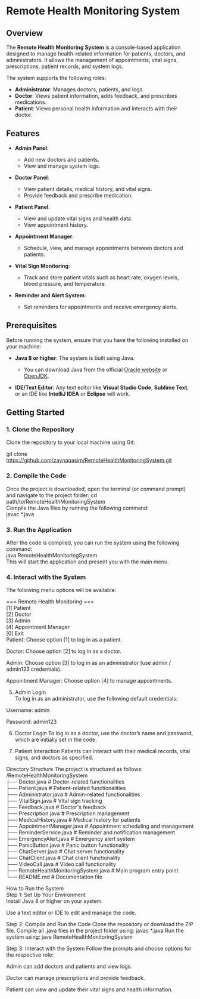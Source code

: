# Remote Health Monitoring System

## Overview

The **Remote Health Monitoring System** is a console-based application designed to manage health-related information for patients, doctors, and administrators. It allows the management of appointments, vital signs, prescriptions, patient records, and system logs.

The system supports the following roles:
- **Administrator**: Manages doctors, patients, and logs.
- **Doctor**: Views patient information, adds feedback, and prescribes medications.
- **Patient**: Views personal health information and interacts with their doctor.

## Features

- **Admin Panel**: 
  - Add new doctors and patients.
  - View and manage system logs.
  
- **Doctor Panel**:
  - View patient details, medical history, and vital signs.
  - Provide feedback and prescribe medication.
  
- **Patient Panel**:
  - View and update vital signs and health data.
  - View appointment history.
  
- **Appointment Manager**:
  - Schedule, view, and manage appointments between doctors and patients.

- **Vital Sign Monitoring**:
  - Track and store patient vitals such as heart rate, oxygen levels, blood pressure, and temperature.

- **Reminder and Alert System**:
  - Set reminders for appointments and receive emergency alerts.

## Prerequisites

Before running the system, ensure that you have the following installed on your machine:

- **Java 8 or higher**: The system is built using Java.
  - You can download Java from the official [Oracle website](https://www.oracle.com/java/technologies/javase-jdk11-downloads.html) or [OpenJDK](https://openjdk.java.net/).

- **IDE/Text Editor**: Any text editor like **Visual Studio Code**, **Sublime Text**, or an IDE like **IntelliJ IDEA** or **Eclipse** will work.

## Getting Started

### 1. Clone the Repository

Clone the repository to your local machine using Git:

git clone https://github.com/zaynaqasim/RemoteHealthMonitoringSystem.git
### 2. Compile the Code
Once the project is downloaded, open the terminal (or command prompt) and navigate to the project folder:
cd path/to/RemoteHealthMonitoringSystem<br>
Compile the Java files by running the following command:<br>
javac *.java

### 3. Run the Application
After the code is compiled, you can run the system using the following command:<br>
java RemoteHealthMonitoringSystem<br>
This will start the application and present you with the main menu.

### 4. Interact with the System
The following menu options will be available:<br>

=== Remote Health Monitoring ===<br>
[1] Patient <br>
[2] Doctor <br>
[3] Admin <br>
[4] Appointment Manager <br>
[0] Exit <br>
Patient: Choose option [1] to log in as a patient.<br>

Doctor: Choose option [2] to log in as a doctor.<br>

Admin: Choose option [3] to log in as an administrator (use admin / admin123 credentials).<br>

Appointment Manager: Choose option [4] to manage appointments.<br>

5. Admin Login<br>
To log in as an administrator, use the following default credentials:

Username: admin

Password: admin123

6. Doctor Login
To log in as a doctor, use the doctor’s name and password, which are initially set in the code.

7. Patient Interaction
Patients can interact with their medical records, vital signs, and doctors as specified.

Directory Structure
The project is structured as follows:<br>
/RemoteHealthMonitoringSystem<br>
├── Doctor.java                # Doctor-related functionalities<br>
├── Patient.java               # Patient-related functionalities<br>
├── Administrator.java         # Admin-related functionalities<br>
├── VitalSign.java             # Vital sign tracking<br>
├── Feedback.java              # Doctor's feedback<br>
├── Prescription.java          # Prescription management<br>
├── MedicalHistory.java        # Medical history for patients<br>
├── AppointmentManager.java    # Appointment scheduling and management<br>
├── ReminderService.java       # Reminder and notification management<br>
├── EmergencyAlert.java        # Emergency alert system<br>
├── PanicButton.java           # Panic button functionality<br>
├── ChatServer.java            # Chat server functionality<br>
├── ChatClient.java            # Chat client functionality<br>
├── VideoCall.java             # Video call functionality<br>
├── RemoteHealthMonitoringSystem.java  # Main program entry point<br>
└── README.md                 # Documentation file<br>

How to Run the System<br>
Step 1: Set Up Your Environment<br>
Install Java 8 or higher on your system.<br>

Use a text editor or IDE to edit and manage the code.

Step 2: Compile and Run the Code
Clone the repository or download the ZIP file.
Compile all .java files in the project folder using:
javac *.java
Run the system using:
java RemoteHealthMonitoringSystem

Step 3: Interact with the System
Follow the prompts and choose options for the respective role:

Admin can add doctors and patients and view logs.

Doctor can manage prescriptions and provide feedback.

Patient can view and update their vital signs and health information.

